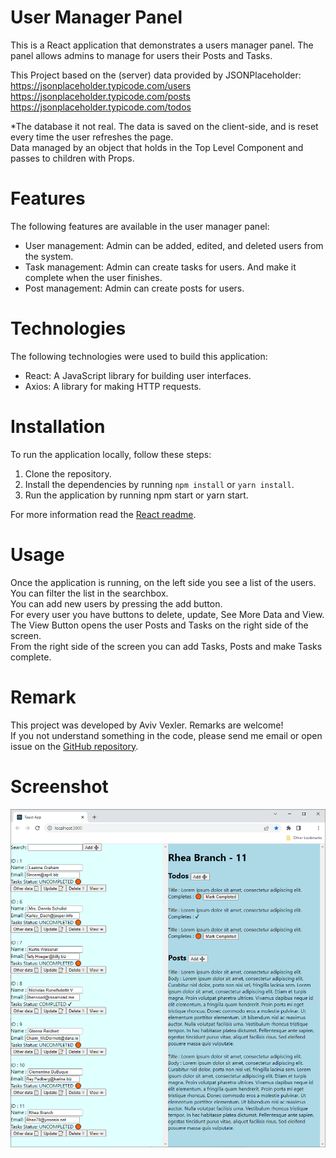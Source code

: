 # User Manager Panel
This is a React application that demonstrates a users manager panel. The panel allows admins to manage for users their Posts and Tasks.  
  
This Project based on the (server) data provided by JSONPlaceholder:  
https://jsonplaceholder.typicode.com/users  
https://jsonplaceholder.typicode.com/posts  
https://jsonplaceholder.typicode.com/todos  
  
*The database it not real. The data is saved on the client-side, and is reset every time the user refreshes the page.  
Data managed by an object that holds in the Top Level Component and passes to children with Props.  
  
# Features
The following features are available in the user manager panel:

* User management: Admin can be added, edited, and deleted users from the system.
* Task management: Admin can create tasks for users. And make it complete when the user finishes.
* Post management: Admin can create posts for users.

# Technologies
The following technologies were used to build this application:

* React: A JavaScript library for building user interfaces.
* Axios: A library for making HTTP requests.

# Installation
To run the application locally, follow these steps:

1. Clone the repository.  
2. Install the dependencies by running `npm install` or `yarn install`.  
3. Run the application by running npm start or yarn start.  
  
For more information read the [React readme](react.md).  
  
# Usage
Once the application is running, on the left side you see a list of the users.  
You can filter the list in the searchbox.  
You can add new users by pressing the add button.  
For every user you have buttons to delete, update, See More Data and View.  
The View Button opens the user Posts and Tasks on the right side of the screen.  
From the right side of the screen you can add Tasks, Posts and make Tasks complete.  
  
# Remark
This project was developed by Aviv Vexler. Remarks are welcome!  
If you not understand something in the code, please send me email or open issue on the [GitHub repository](https://github.com/aviv1620/Simple-Users-Application).  
  
# Screenshot
![screenshot](screenshot1.png)
